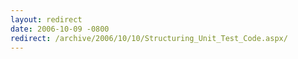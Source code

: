 ```yaml
---
layout: redirect
date: 2006-10-09 -0800
redirect: /archive/2006/10/10/Structuring_Unit_Test_Code.aspx/
---
```

